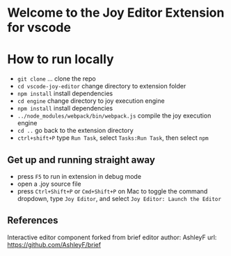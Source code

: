 # Welcome to the Joy Editor Extension for vscode

# How to run locally
* `git clone` ...                           clone the repo
* `cd vscode-joy-editor`                    change directory to extension folder
* `npm install`                             install dependencies
* `cd engine`                               change directory to joy execution engine
* `npm install`                             install dependencies
* `../node_modules/webpack/bin/webpack.js`  compile the joy execution engine
* `cd ..`                                   go back to the extension directory
* `ctrl+shift+P`                            type `Run Task`, select `Tasks:Run Task`, then select `npm`

## Get up and running straight away
* press `F5` to run in extension in debug mode
* open a .joy source file
* press `Ctrl+Shift+P` or `Cmd+Shift+P` on Mac to toggle the command dropdown,  type `Joy Editor`, and select `Joy Editor: Launch the Editor`

## References
Interactive editor component forked from brief editor
author: AshleyF url: https://github.com/AshleyF/brief